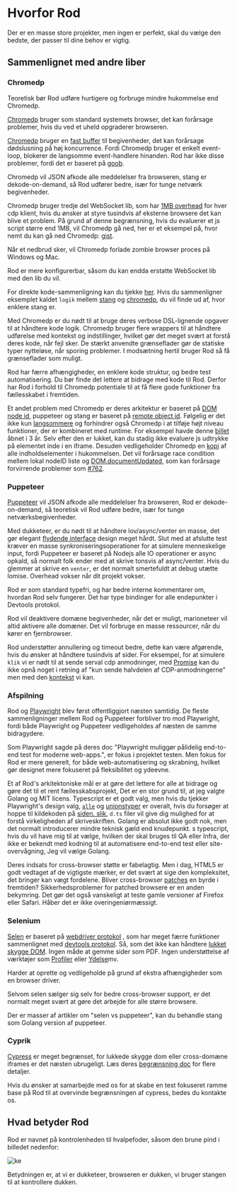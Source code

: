 # Hvorfor Rod

Der er en masse store projekter, men ingen er perfekt, skal du vælge den bedste, der passer til dine behov er vigtig.

## Sammenlignet med andre liber

### Chromedp

Teoretisk bør Rod udføre hurtigere og forbruge mindre hukommelse end Chromedp.

[Chromedp][chromedp] bruger som standard systemets browser, det kan forårsage problemer, hvis du ved et uheld opgraderer browseren.

[Chromedp][chromedp] bruger en [fast buffer](https://github.com/chromedp/chromedp/blob/b56cd66/target.go#L69-L73) til begivenheder, det kan forårsage dødslusning på høj koncurrence. Fordi Chromedp bruger et enkelt event-loop, blokerer de langsomme event-handlere hinanden. Rod har ikke disse problemer, fordi det er baseret på [goob](https://github.com/ysmood/goob).

Chromedp vil JSON afkode alle meddelelser fra browseren, stang er dekode-on-demand, så Rod udfører bedre, især for tunge netværk begivenheder.

Chromedp bruger tredje del WebSocket lib, som har [1MB overhead](https://github.com/chromedp/chromedp/blob/b56cd66f9cebd6a1fa1283847bbf507409d48225/conn.go#L43-L54) for hver cdp klient, hvis du ønsker at styre tusindvis af eksterne browsere det kan blive et problem. På grund af denne begrænsning, hvis du evaluerer et js script større end 1MB, vil Chromedp gå ned, her er et eksempel på, hvor nemt du kan gå ned Chromedp: [gist](https://gist.github.com/ysmood/0d5b2c878ecbdb598776af7d3d305b79).

Når et nedbrud sker, vil Chromedp forlade zombie browser proces på Windows og Mac.

Rod er mere konfigurerbar, såsom du kan endda erstatte WebSocket lib med den lib du vil.

For direkte kode-sammenligning kan du tjekke [her](https://github.com/go-rod/rod/tree/master/lib/examples/compare-chromedp). Hvis du sammenligner eksemplet kaldet `logik` mellem [stang](https://github.com/go-rod/rod/tree/master/lib/examples/compare-chromedp/logic/main.go) og [chromedp](https://github.com/chromedp/examples/blob/master/logic/main.go), du vil finde ud af, hvor enklere stang er.

Med Chromedp er du nødt til at bruge deres verbose DSL-lignende opgaver til at håndtere kode logik. Chromedp bruger flere wrappers til at håndtere udførelse med kontekst og indstillinger, hvilket gør det meget svært at forstå deres kode, når fejl sker. De stærkt anvendte grænseflader gør de statiske typer nytteløse, når sporing problemer. I modsætning hertil bruger Rod så få grænseflader som muligt.

Rod har færre afhængigheder, en enklere kode struktur, og bedre test automatisering. Du bør finde det lettere at bidrage med kode til Rod. Derfor har Rod i forhold til Chromedp potentiale til at få flere gode funktioner fra fællesskabet i fremtiden.

Et andet problem med Chromedp er deres arkitektur er baseret på [DOM node id](https://chromedevtools.github.io/devtools-protocol/tot/DOM/#type-NodeId), puppeteer og stang er baseret på [remote object id](https://chromedevtools.github.io/devtools-protocol/tot/Runtime/#type-RemoteObjectId). Følgelig er det ikke kun [langsommere](https://github.com/puppeteer/puppeteer/issues/2936) og forhindrer også Chromedp i at tilføje højt niveau funktioner, der er kombineret med runtime. For eksempel havde denne [billet](https://github.com/chromedp/chromedp/issues/72) åbnet i 3 år. Selv efter den er lukket, kan du stadig ikke evaluere js udtrykke på elementet inde i en iframe. Desuden vedligeholder Chromedp en [kopi](https://github.com/chromedp/chromedp/blob/e2970556e3d05f3259c464faeed1ec0e862f0560/target.go#L375-L376) af alle indholdselementer i hukommelsen. Det vil forårsage race condition mellem lokal nodeID liste og [DOM.documentUpdated](https://chromedevtools.github.io/devtools-protocol/tot/DOM/#event-documentUpdated), som kan forårsage forvirrende problemer som [#762](https://github.com/chromedp/chromedp/issues/762).

### Puppeteer

[Puppeteer][puppeteer] vil JSON afkode alle meddelelser fra browseren, Rod er dekode-on-demand, så teoretisk vil Rod udføre bedre, især for tunge netværksbegivenheder.

Med dukketeer, er du nødt til at håndtere lov/async/venter en masse, det gør elegant [flydende interface](https://en.wikipedia.org/wiki/Fluent_interface) design meget hårdt. Slut med at afslutte test kræver en masse synkroniseringsoperationer for at simulere menneskelige input, fordi Puppeteer er baseret på Nodejs alle IO operationer er async opkald, så normalt folk ender med at skrive tonsvis af async/venter. Hvis du glemmer at skrive en `venter`, er det normalt smertefuldt at debug utætte lomise. Overhead vokser når dit projekt vokser.

Rod er som standard typefri, og har bedre interne kommentarer om, hvordan Rod selv fungerer. Det har type bindinger for alle endepunkter i Devtools protokol.

Rod vil deaktivere domæne begivenheder, når det er muligt, marioneteer vil altid aktivere alle domæner. Det vil forbruge en masse ressourcer, når du kører en fjernbrowser.

Rod understøtter annullering og timeout bedre, dette kan være afgørende, hvis du ønsker at håndtere tusindvis af sider. For eksempel, for at simulere `klik` vi er nødt til at sende serval cdp anmodninger, med [Promise](https://stackoverflow.com/questions/29478751/cancel-a-vanilla-ecmascript-6-promise-chain) kan du ikke opnå noget i retning af "kun sende halvdelen af CDP-anmodningerne" men med den [kontekst](https://golang.org/pkg/context/) vi kan.

### Afspilning

Rod og [Playwright](https://github.com/microsoft/playwright) blev først offentliggjort næsten samtidig. De fleste sammenligninger mellem Rod og Puppeteer forbliver tro mod Playwright, fordi både Playwright og Puppeteer vedligeholdes af næsten de samme bidragydere.

Som Playwright sagde på deres doc "Playwright muliggør pålidelig end-to-end test for moderne web-apps.", er fokus i projektet testen. Men fokus for Rod er mere generelt, for både web-automatisering og skrabning, hvilket gør designet mere fokuseret på fleksibilitet og ydeevne.

Et af Rod's arkitektoniske mål er at gøre det lettere for alle at bidrage og gøre det til et rent fællesskabsprojekt, Det er en stor grund til, at jeg valgte Golang og MIT licens. Typescript er et godt valg, men hvis du tjekker Playwright's design valg, [`alle`](https://www.typescriptlang.org/docs/handbook/basic-types.htmvl#any) og [unionstyper](https://www.typescriptlang.org/docs/handbook/unions-and-intersections.html#union-types) er overalt, hvis du forsøger at hoppe til kildekoden på [siden. slik](https://playwright.dev/#version=v1.6.2&path=docs%2Fapi.md&q=pageclickselector-options), `d.ts` filer vil give dig mulighed for at forstå virkeligheden af skriveskriften. Golang er absolut ikke godt nok, men det normalt introducerer mindre teknisk gæld end knudepunkt. s typescript, hvis du vil have mig til at vælge, hvilken der skal bruges til QA eller Infra, der ikke er bekendt med kodning til at automatisere end-to-end test eller site-overvågning, Jeg vil vælge Golang.

Deres indsats for cross-browser støtte er fabelagtig. Men i dag, HTML5 er godt vedtaget af de vigtigste mærker, er det svært at sige den kompleksitet, det bringer kan vægt fordelene. Bliver cross-browser [patches](https://github.com/microsoft/playwright/tree/master/browser_patches) en byrde i fremtiden? Sikkerhedsproblemer for patched browsere er en anden bekymring. Det gør det også vanskeligt at teste gamle versioner af Firefox eller Safari. Håber det er ikke overingeniørmæssigt.

### Selenium

[Selen](https://www.selenium.dev/) er baseret på [webdriver protokol](https://www.w3.org/TR/webdriver/) , som har meget færre funktioner sammenlignet med [devtools protokol](https://chromedevtools.github.io/devtools-protocol). Så, som det ikke kan håndtere [lukket skygge DOM](https://github.com/sukgu/shadow-automation-selenium/issues/7#issuecomment-563062460). Ingen måde at gemme sider som PDF. Ingen understøttelse af værktøjer som [Profiler](https://chromedevtools.github.io/devtools-protocol/tot/Profiler/) eller [Ydelse](https://chromedevtools.github.io/devtools-protocol/tot/Performance/)mv.

Harder at oprette og vedligeholde på grund af ekstra afhængigheder som en browser driver.

Selvom selen sælger sig selv for bedre cross-browser support, er det normalt meget svært at gøre det arbejde for alle større browsere.

Der er masser af artikler om "selen vs puppeteer", kan du behandle stang som Golang version af puppeteer.

### Cyprik

[Cypress](https://www.cypress.io/) er meget begrænset, for lukkede skygge dom eller cross-domæne iframes er det næsten ubrugeligt. Læs deres [begrænsning doc](https://docs.cypress.io/guides/references/trade-offs.html) for flere detaljer.

Hvis du ønsker at samarbejde med os for at skabe en test fokuseret ramme base på Rod til at overvinde begrænsningen af cypress, bedes du kontakte os.

## Hvad betyder Rod

Rod er navnet på kontrolenheden til hvalpefoder, såsom den brune pind i billedet nedenfor:

![ke](https://user-images.githubusercontent.com/1415488/80178856-31cd8880-863a-11ea-83e9-64f84be3282d.png ":size=200")

Betydningen er, at vi er dukketeer, browseren er dukken, vi bruger stangen til at kontrollere dukken.

[chromedp]: https://github.com/chromedp/chromedp
[puppeteer]: https://github.com/puppeteer/puppeteer
